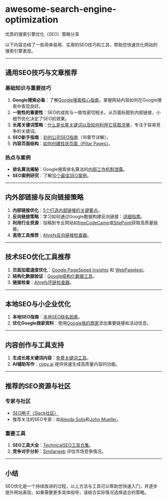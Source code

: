 # awesome-search-engine-optimization

优质的搜索引擎优化（SEO）策略分享

以下内容总结了一些简单易用、实用的SEO技巧和工具，帮助您快速优化网站的搜索引擎表现。

---

## 通用SEO技巧与文章推荐

### 基础知识与重要技巧
1. **Google搜索必备**：了解[Google搜索核心指南](https://developers.google.com/search/docs/essentials)，掌握网站内容如何在Google搜索中表现良好。
2. **一致性的重要性**：SEO的成败与一致性密切相关。从页面标题到内部链接，小细节优化决定了SEO的效果。
3. **长尾关键词策略**：[什么是长尾关键词以及如何利用它获取流量](https://ahrefs.com/blog/long-tail-keywords/)，专注于容易竞争的关键词。
4. **SEO新手指南**：[初创公司SEO指南](https://getspexia.com/blog/seo-for-startups)（18章节详解）。
5. **内容页面结构**：[如何创建柱状页面（Pillar Pages）](https://www.linkedin.com/posts/lmckenzie16_how-to-create-a-pillar-page-activity-7216404846399102977-G0-F)。

### 热点与案例
- **排名算法揭秘**：Google搜索排名算法的[内部工作机制泄露](https://searchengineland.com/google-search-document-leak-ranking-442617)。
- **SEO案例研究**：了解[10个最佳SEO案例](https://twitter.com/hridoyreh/status/1660898339414765568)。

---

## 内外部链接与反向链接策略

1. **内部链接优化**：[5个打造内部链接的关键要点](https://twitter.com/SearchForRyan/status/1722524766139990467)。
2. **反向链接策略**：学习如何通过Google数据构建反向链接：[详细指南](https://www.linkedin.com/feed/update/urn:li:activity:7193927301238046721/)。
3. **利用行业资源**：投稿到专业网站如[freeCodeCamp](https://www.freecodecamp.org/)或[SitePoint](https://www.sitepoint.com/write-for-us/)获取高质量链接。
4. **高效工具推荐**：[Ahrefs反向链接检查器](https://ahrefs.com/backlink-checker)。

---

## 技术SEO优化工具推荐

1. **页面加载速度优化**：[Google PageSpeed Insights](https://pagespeed.web.dev/) 和 [WebPagetest](https://www.webpagetest.org/)。
2. **结构化数据验证**：[Google结构化数据工具](https://developers.google.com/search/docs/appearance/structured-data/search-gallery)。
3. **链接检查**：[Ahrefs坏链检查器](https://ahrefs.com/broken-link-checker)。

---

## 本地SEO与小企业优化

1. **本地SEO指南**：[本地SEO排名因素](https://www.brightlocal.com/learn/local-seo/introduction-to-local-seo/ranking-factors/)。
2. **优化Google商家资料**：使用[Google我的商家](https://www.google.com/business/)添加重要链接和活动信息。

---

## 内容创作与工具支持

1. **生成长尾关键词内容**：[免费关键词工具](https://www.webfx.com/tools/keywordsfx/)。
2. **AI辅助写作**：[copy.ai](https://copy.ai) 提供快速生成高质量内容的功能。

---

## 推荐的SEO资源与社区

### 专家与社区
- [SEO圈子（Slack社区）](https://docs.google.com/forms/d/e/1FAIpQLSfRAnvSg83SQD8v6zYn69WPw_1SJXdPzr4YvT6jVs1KUH0zwA/viewform)
- 推荐关注的SEO专家：如[Aleyda Solís](https://www.linkedin.com/in/aleyda/)和[John Mueller](https://www.linkedin.com/in/johnmu/)。

### 重要工具
1. **SEO工具大全**：[TechnicalSEO工具合集](https://technicalseo.com/tools/)。
2. **竞争对手分析**：[Similarweb](https://www.similarweb.com/) 评估市场竞争情况。

---

## 小结

SEO优化是一个持续改进的过程，以上方法与工具可以帮助您快速入门，并逐步提升网站表现。如果需要更多具体指导，请结合实际情况选择适合的策略。
